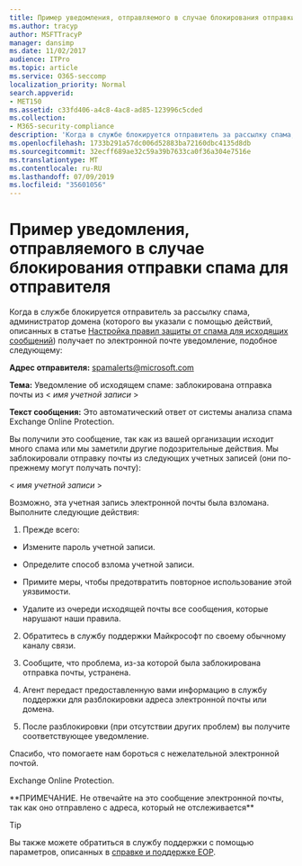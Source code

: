 ```yaml
---
title: Пример уведомления, отправляемого в случае блокирования отправки спама для отправителя
ms.author: tracyp
author: MSFTTracyP
manager: dansimp
ms.date: 11/02/2017
audience: ITPro
ms.topic: article
ms.service: O365-seccomp
localization_priority: Normal
search.appverid:
- MET150
ms.assetid: c33fd406-a4c8-4ac8-ad85-123996c5cded
ms.collection:
- M365-security-compliance
description: 'Когда в службе блокируется отправитель за рассылку спама, администратор домена (которого вы указали с помощью действий, описанных в статье Настройка правил защиты от спама для исходящих сообщений) получает по электронной почте уведомление, подобное следующему:'
ms.openlocfilehash: 1733b291a57dc006d52883ba72160dbc4135d8db
ms.sourcegitcommit: 32ecff689ae32c59a39b7633ca0f36a304e7516e
ms.translationtype: MT
ms.contentlocale: ru-RU
ms.lasthandoff: 07/09/2019
ms.locfileid: "35601056"
---
```

# <a name="sample-notification-when-a-sender-is-blocked-sending-outbound-spam"></a>Пример уведомления, отправляемого в случае блокирования отправки спама для отправителя

Когда в службе блокируется отправитель за рассылку спама, администратор домена (которого вы указали с помощью действий, описанных в статье [Настройка правил защиты от спама для исходящих сообщений](configure-the-outbound-spam-policy.md)) получает по электронной почте уведомление, подобное следующему: 
  
 **Адрес отправителя:** spamalerts@microsoft.com 
  
 **Тема:** Уведомление об исходящем спаме: заблокирована отправка почты из \<  *имя учетной записи*  \> 
  
 **Текст сообщения:** Это автоматический ответ от системы анализа спама Exchange Online Protection. 
  
Вы получили это сообщение, так как из вашей организации исходит много спама или мы заметили другие подозрительные действия. Мы заблокировали отправку почты из следующих учетных записей (они по-прежнему могут получать почту):
  
\< *имя учетной записи*  \> 
  
Возможно, эта учетная запись электронной почты была взломана. Выполните следующие действия:
  
1. Прежде всего:
    
  - Измените пароль учетной записи.
    
  - Определите способ взлома учетной записи.
    
  - Примите меры, чтобы предотвратить повторное использование этой уязвимости.
    
  - Удалите из очереди исходящей почты все сообщения, которые нарушают наши правила.
    
2. Обратитесь в службу поддержки Майкрософт по своему обычному каналу связи.
    
3. Сообщите, что проблема, из-за которой была заблокирована отправка почты, устранена.
    
4. Агент передаст предоставленную вами информацию в службу поддержки для разблокировки адреса электронной почты или домена.
    
5. После разблокировки (при отсутствии других проблем) вы получите соответствующее уведомление.
    
Спасибо, что помогаете нам бороться с нежелательной электронной почтой.
  
Exchange Online Protection.
  
\*\*ПРИМЕЧАНИЕ. Не отвечайте на это сообщение электронной почты, так как оно отправлено с адреса, который не отслеживается\*\*
  
> [!TIP]
> Вы также можете обратиться в службу поддержки с помощью параметров, описанных в [справке и поддержке EOP](eop/help-and-support-for-eop.md). 
  

